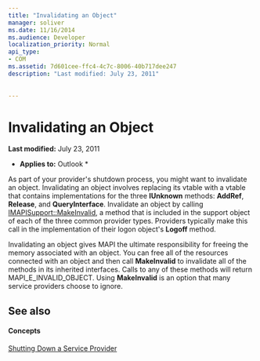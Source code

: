 ```yaml
---
title: "Invalidating an Object"
manager: soliver
ms.date: 11/16/2014
ms.audience: Developer
localization_priority: Normal
api_type:
- COM
ms.assetid: 7d601cee-ffc4-4c7c-8006-40b717dee247
description: "Last modified: July 23, 2011"
 
 
---
```


# Invalidating an Object

 **Last modified:** July 23, 2011 
  
 * **Applies to:** Outlook * 
  
As part of your provider's shutdown process, you might want to invalidate an object. Invalidating an object involves replacing its vtable with a vtable that contains implementations for the three **IUnknown** methods: **AddRef**, **Release**, and **QueryInterface**. Invalidate an object by calling [IMAPISupport::MakeInvalid](imapisupport-makeinvalid.md), a method that is included in the support object of each of the three common provider types. Providers typically make this call in the implementation of their logon object's **Logoff** method. 
  
Invalidating an object gives MAPI the ultimate responsibility for freeing the memory associated with an object. You can free all of the resources connected with an object and then call **MakeInvalid** to invalidate all of the methods in its inherited interfaces. Calls to any of these methods will return MAPI_E_INVALID_OBJECT. Using **MakeInvalid** is an option that many service providers choose to ignore. 
  
## See also

#### Concepts

[Shutting Down a Service Provider](shutting-down-a-service-provider.md)

